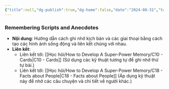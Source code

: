 ```yaml
---
{"title":null,"dg-publish":true,"dg-home":false,"date":"2024-08-31","tags":["#book","#memory","#How_to_Develop_A_Super_Power_Memory"],"Chương":"Chương9","permalink":"/hoc-hoi/how-to-develop-a-super-power-memory/remembering-scripts-and-anecdotes/","dgPassFrontmatter":true,"noteIcon":"","updated":"2025-01-14T22:28:13.395+07:00"}
---
```


### Remembering Scripts and Anecdotes

- **Nội dung**: Hướng dẫn cách ghi nhớ kịch bản và các giai thoại bằng cách tạo các hình ảnh sống động và liên kết chúng với nhau.
- **Liên kết**:
    - Liên kết tới: [[Học hỏi/How to Develop A Super-Power Memory/C10 -  Cards\|C10 -  Cards]] (Sử dụng các kỹ thuật tương tự để ghi nhớ thứ tự bài.)
    - Liên kết tới: [[Học hỏi/How to Develop A Super-Power Memory/C18 - Facts about People\|C18 - Facts about People]] (Áp dụng kỹ thuật này để nhớ các câu chuyện và chi tiết về người khác.)